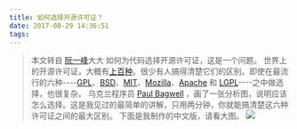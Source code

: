 ```yaml
---
title: 如何选择开源许可证？
date: 2017-08-29 14:36:51
tags:
---
```

> 本文转自 [阮一峰](http://www.ruanyifeng.com/)大大
如何为代码选择开源许可证，这是一个问题。
世界上的开源许可证，大概有[上百种](http://www.gnu.org/licenses/license-list.html)。很少有人搞得清楚它们的区别。即使在最流行的六种----[GPL](http://www.gnu.org/licenses/gpl.html)、[BSD](http://en.wikipedia.org/wiki/BSD_licenses)、[MIT](http://en.wikipedia.org/wiki/MIT_License)、[Mozilla](http://www.mozilla.org/MPL/)、[Apache](http://www.apache.org/licenses/LICENSE-2.0) 和 [LGPL](http://www.gnu.org/copyleft/lesser.html)----之中做选择，也很复杂。
乌克兰程序员 [Paul Bagwell](http://pbagwl.com/post/5078147450/description-of-popular-software-licenses) ，画了一张分析图，说明应该怎么选择。这是我见过的最简单的讲解，只用两分钟，你就能搞清楚这六种许可证之间的最大区别。
下面是我制作的中文版，请看大图。
![](http://image.beekka.com/blog/201105/free_software_licenses.png)